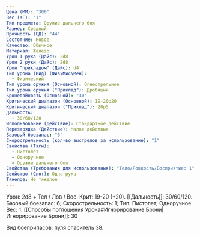 ```yaml
---
Цена (ММ): "300"
Вес (КГ): "1"
Тип предмета: Оружие дальнего боя
Размер: Средний
Прочность (ЕД): "44"
Состояние: Новое
Качество: Обычное
Материал: Железо
Урон 1 рука (Дайс): 2d8
Урон 2 руки (Дайс): 2d8
Урон "прикладом" (Дайс): d4
Тип урона (Вид) (Физ\Мис\Мен):
  - Физический
Тип урона оружия (Основной): Огнестрельное
Тип урона оружия ("Приклад"): Дробящий
Бронебойность (Основной): "30"
Критический диапазон (Основной): 19-20р20
Критический диапазон ("Приклад"): 20р5
Дальность:
  - 30/60/120
Использование (Действие): Стандартное действие
Перезарядка (Действие): Малое действие
Базовый боезапас: "6"
Скорострельность (кол-во выстрелов за использование): "1"
Свойства (Тэги):
  - Пистолет
  - Одноручное
  - Оружие дальнего боя
Свойства (Требования для использования): "Тело/Ловкость/Восприятие: 1"
Свойство (Слот): Одна рука
Тяжелое: Не тяжелое
---
```

Урон: 2d8 + Тел / Лов / Вос. Крит: 19-20 (+20). [[Дальность]]: 30/60/120. Базовый боезапас: 6; Скорострельность: 1; Тип: Пистолет; Одноручное. Вес: 1.
[[Способы поглощения Урона#Игнорирование Брони|Игнорирование Брони]]: 30

Вид боеприпасов: пуля спаситель 38.

